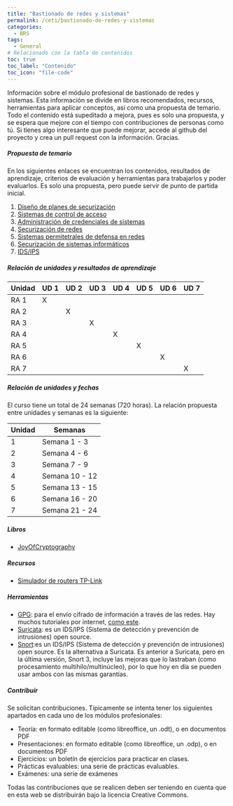 ```yaml
---
title: "Bastionado de redes y sistemas"
permalink: /ceti/bastionado-de-redes-y-sistemas
categories:
  - BRS
tags:
  - General
# Relacionado con la tabla de contenidos
toc: true
toc_label: "Contenido"
toc_icon: "file-code"
---
```


Información sobre el módulo profesional de bastionado de redes y sistemas. Esta información se divide en libros recomendados, recursos, herramientas para aplicar conceptos, así como una propuesta de temario. Todo el contenido está supeditado a mejora, pues es solo una propuesta, y se espera que mejore con el tiempo con contribuciones de personas como tú. Si tienes algo interesante que puede mejorar, accede al github del proyecto y crea un pull request con la información. Gracias.

##### Propuesta de temario

En los siguientes enlaces se encuentran los contenidos, resultados de aprendizaje, criterios de evaluación y herramientas para trabajarlos y poder evaluarlos. Es solo una propuesta, pero puede servir de punto de partida inicial.

1. [Diseño de planes de securización](/ceti/bastionado-de-redes-y-sistemas/diseño-de-planes-de-securizacion)
2. [Sistemas de control de acceso](/ceti/bastionado-de-redes-y-sistemas/sistemas-de-control-de-acceso)
3. [Administración de credenciales de sistemas](/ceti/bastionado-de-redes-y-sistemas/administracion-de-credenciales-de-sistemas)
4. [Securización de redes](/ceti/bastionado-de-redes-y-sistemas/securizacion-de-redes)
5. [Sistemas permitetrales de defensa en redes](/ceti/bastionado-de-redes-y-sistemas/sistemas-perimetrales-de-defensa-en-redes)
6. [Securización de sistemas informáticos](/ceti/bastionado-de-redes-y-sistemas/securizacion-de-sistemas-informaticos)
7. [IDS/IPS](/ceti/bastionado-de-redes-y-sistemas/ids-ips)

##### Relación de unidades y resultados de aprendizaje

| Unidad | UD 1 | UD 2 | UD 3 | UD 4 | UD 5 | UD 6 | UD 7 |
| ------ | ---- | ---- | ---- | ---- | ---- | ---- | ---- |
| RA 1   | X    |      |      |      |      |      |      |
| RA 2   |      | X    |      |      |      |      |      |
| RA 3   |      |      | X    |      |      |      |      |
| RA 4   |      |      |      | X    |      |      |      |
| RA 5   |      |      |      |      | X    |      |      |
| RA 6   |      |      |      |      |      | X    |      |
| RA 7   |      |      |      |      |      |      | X    |

##### Relación de unidades y fechas

El curso tiene un total de 24 semanas (720 horas). La relación propuesta entre unidades y semanas es la siguiente:

| Unidad | Semanas        |
| ------ | -------------- |
| 1      | Semana 1 - 3   |
| 2      | Semana 4 - 6   |
| 3      | Semana 7 - 9   |
| 4      | Semana 10 - 12 |
| 5      | Semana 13 - 15 |
| 6      | Semana 16 - 20 |
| 7      | Semana 21 - 24 |

##### Libros

- [JoyOfCryptography](https://joyofcryptography.com/)

##### Recursos

- [Simulador de routers TP-Link](https://www.tp-link.com/es/support/emulator/)

##### Herramientas

- [GPG](https://www.gnupg.org/documentation/): para el envío cifrado de información a través de las redes. Hay muchos tutoriales por internet, [como este](https://www.privex.io/articles/what-is-gpg).
- [Suricata](https://suricata.io/): es un IDS/IPS (Sistema de detección y prevención de intrusiones) open source.
- [Snort](https://www.snort.org/):es un IDS/IPS (Sistema de detección y prevención de intrusiones) open source. Es la alternativa a Suricata. Es anterior a Suricata, pero en la última versión, Snort 3, incluye las mejoras que lo lastraban (como procesamiento multihilo/multinúcleo), por lo que hoy en día se pueden usar ambos con las mismas garantías.

##### Contribuir

Se solicitan contribuciones. Típicamente se intenta tener los siguientes apartados en cada uno de los módulos profesionales:

- Teoría: en formato editable (como libreoffice, un .odt), o en documentos PDF
- Presentaciones: en formato editable (como libreoffice, un .odp), o en documentos PDF
- Ejercicios: un boletín de ejercicios para practicar en clases.
- Prácticas evaluables: una serie de prácticas evaluables.
- Exámenes: una serie de exámenes

Todas las contribuciones que se realicen deben ser teniendo en cuenta que en esta web se distribuirán bajo la licencia Creative Commons.
